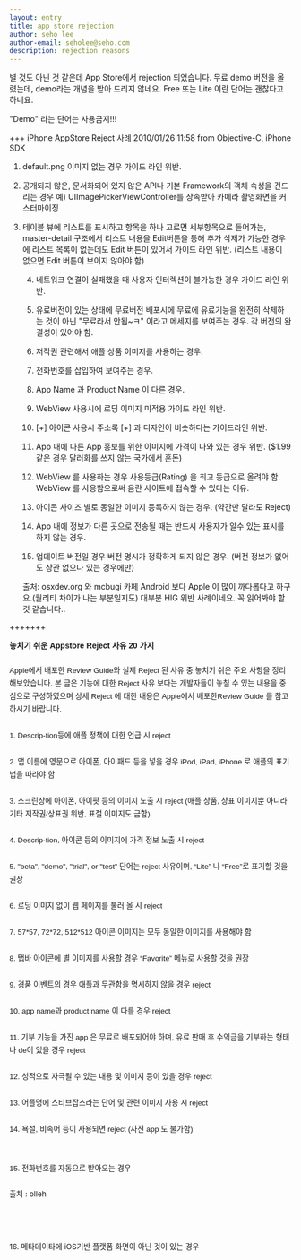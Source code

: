 ```yaml
---
layout: entry
title: app store rejection
author: seho lee
author-email: seholee@seho.com 
description: rejection reasons
---
```


별 것도 아닌 것 같은데 App Store에서 rejection 되었습니다.
무료 demo 버전을 올렸는데, demo라는 개념을 받아 드리지 않네요.
Free 또는 Lite 이란 단어는 괜찮다고 하네요.

"Demo" 라는 단어는 사용금지!!!

+++
iPhone AppStore Reject 사례
2010/01/26 11:58 from Objective-C, iPhone SDK

1. default.png 이미지 없는 경우 가이드 라인 위반.

2. 공개되지 않은, 문서화되어 있지 않은 API나 기본 Framework의 객체 속성을 건드리는 경우
예) UIImagePickerViewController를 상속받아 카메라 촬영화면을 커스터마이징

3. 테이블 뷰에 리스트를 표시하고 항목을 하나 고르면 세부항목으로 들어가는, master-detail 구조에서 리스트 내용을 Edit버튼을 통해 추가 삭제가 가능한 경우에 리스트 목록이 없는데도 Edit 버튼이 있어서 가이드 라인 위반. (리스트 내용이 없으면 Edit 버튼이 보이지 않아야 함)

	4. 네트워크 연결이 실패했을 때 사용자 인터렉션이 불가능한 경우 가이드 라인 위반.

	5. 유료버전이 있는 상태에 무료버전 배포시에 무료에 유료기능을 완전히 삭제하는 것이 아닌 "무료라서 안됨~ㅋ" 이라고 메세지를 보여주는 경우. 각 버전의 완결성이 있어야 함.


	6. 저작권 관련해서 애플 상품 이미지를 사용하는 경우.

	7. 전화번호를 삽입하여 보여주는 경우.

	8. App Name 과 Product Name 이 다른 경우.

	9. WebView 사용시에 로딩 이미지 미적용 가이드 라인 위반.

	10. [+] 아이콘 사용시 주소록 [+] 과 디자인이 비슷하다는 가이드라인 위반.

	11. App 내에 다른 App 홍보를 위한 이미지에 가격이 나와 있는 경우 위반. ($1.99 같은 경우 달러화를 쓰지 않는 국가에서 혼돈)

	12. WebView 를 사용하는 경우 사용등급(Rating) 을 최고 등급으로 올려야 함. WebView 를 사용함으로써 음란 사이트에 접속할 수 있다는 이유.

	13. 아이콘 사이즈 별로 동일한 이미지 등록하지 않는 경우. (약간만 달라도 Reject)

	14.  App 내에 정보가 다른 곳으로 전송될 때는 반드시 사용자가 알수 있는 표시를 하지 않는 경우.

	15. 업데이트 버전일 경우 버전 명시가 정확하게 되지 않은 경우. (버전 정보가 없어도 상관 없으나 있는 경우에만)


	출처: osxdev.org 와 mcbugi 카페
	Android 보다 Apple 이 많이 까다롭다고 하구요.(퀄리티 차이가 나는 부분일지도)
	대부분  HIG 위반 사례이네요. 꼭 읽어봐야 할 것 같습니다..


+++++++

<span style="color: rgb(67, 65, 66); line-height: 23px; font-family: 굴림, Gulim, 돋움, Dotum, AppleGothic, sans-serif; font-size: 14px;" class="Apple-style-span"><p style="border-width: 0px; margin: 0px 0px 24px; padding: 0px; line-height: 23px; font-family: 굴림, Gulim, 돋움, Dotum, AppleGothic, sans-serif; font-size: 14px; background-color: transparent;"><strong style="border-width: 0px; margin: 0px; padding: 0px; line-height: normal; font-size: 14px; background-color: transparent;">놓치기 쉬운 Appstore Reject 사유 20 가지</strong></p>

<p style="border-width: 0px; margin: 0px 0px 24px; padding: 0px; line-height: 23px; font-family: 굴림, Gulim, 돋움, Dotum, AppleGothic, sans-serif; font-size: 14px; background-color: transparent;"><span style="font-size: 10pt;">Apple에서 배포한 Review Guide와 실제 Reject 된 사유 중 놓치기 쉬운 주요 사항을 정리해보았습니다. 본 글은 기능에 대한 Reject 사유 보다는 개발자들이 놓칠 수 있는 내용을 중심으로 구성하였으며 상세 Reject 에 대한 내용은 Apple에서 배포한Review Guide 를 참고하시기 바랍니다.</span></p><p style="border-width: 0px; margin: 0px 0px 24px; padding: 0px; line-height: 23px; font-family: 굴림, Gulim, 돋움, Dotum, AppleGothic, sans-serif; font-size: 14px; background-color: transparent;"><span style="font-size: 10pt;">1. Descrip-tion등에 애플 정책에 대한 언급 시 reject</span></p><p style="border-width: 0px; margin: 0px 0px 24px; padding: 0px; line-height: 23px; font-family: 굴림, Gulim, 돋움, Dotum, AppleGothic, sans-serif; font-size: 14px; background-color: transparent;"><span style="font-size: 10pt;">2. 앱 이름에 영문으로 아이폰, 아이패드 등을 넣을 경우 iPod, iPad, iPhone 로 애플의 표기법을 따라야 함</span></p><p style="border-width: 0px; margin: 0px 0px 24px; padding: 0px; line-height: 23px; font-family: 굴림, Gulim, 돋움, Dotum, AppleGothic, sans-serif; font-size: 14px; background-color: transparent;"><span style="font-size: 10pt;">3. 스크린상에 아이폰, 아이팟 등의 이미지 노출 시 reject (애플 상품, 상표 이미지뿐 아니라 기타 저작권/상표권 위반, 표절 이미지도 금함)</span></p><p style="border-width: 0px; margin: 0px 0px 24px; padding: 0px; line-height: 23px; font-family: 굴림, Gulim, 돋움, Dotum, AppleGothic, sans-serif; font-size: 14px; background-color: transparent;"><span style="font-size: 10pt;">4. Descrip-tion, 아이콘 등의 이미지에 가격 정보 노출 시 reject</span></p><p style="border-width: 0px; margin: 0px 0px 24px; padding: 0px; line-height: 23px; font-family: 굴림, Gulim, 돋움, Dotum, AppleGothic, sans-serif; font-size: 14px; background-color: transparent;"><span style="font-size: 10pt;">5. "beta", "demo", "trial", or "test" 단어는 reject 사유이며, “Lite” 나 “Free”로 표기할 것을 권장</span></p><p style="border-width: 0px; margin: 0px 0px 24px; padding: 0px; line-height: 23px; font-family: 굴림, Gulim, 돋움, Dotum, AppleGothic, sans-serif; font-size: 14px; background-color: transparent;"><span style="font-size: 10pt;">6. 로딩 이미지 없이 웹 페이지를 불러 올 시 reject</span></p><p style="border-width: 0px; margin: 0px 0px 24px; padding: 0px; line-height: 23px; font-family: 굴림, Gulim, 돋움, Dotum, AppleGothic, sans-serif; font-size: 14px; background-color: transparent;"><span style="font-size: 10pt;">7. 57*57, 72*72, 512*512 아이콘 이미지는 모두 동일한 이미지를 사용해야 함</span></p><p style="border-width: 0px; margin: 0px 0px 24px; padding: 0px; line-height: 23px; font-family: 굴림, Gulim, 돋움, Dotum, AppleGothic, sans-serif; font-size: 14px; background-color: transparent;"><span style="font-size: 10pt;">8. 탭바 아이콘에 별 이미지를 사용할 경우 “Favorite” 메뉴로 사용할 것을 권장</span></p><p style="border-width: 0px; margin: 0px 0px 24px; padding: 0px; line-height: 23px; font-family: 굴림, Gulim, 돋움, Dotum, AppleGothic, sans-serif; font-size: 14px; background-color: transparent;"><span style="font-size: 10pt;">9. 경품 이벤트의 경우 애플과 무관함을 명시하지 않을 경우 reject</span></p><p style="border-width: 0px; margin: 0px 0px 24px; padding: 0px; line-height: 23px; font-family: 굴림, Gulim, 돋움, Dotum, AppleGothic, sans-serif; font-size: 14px; background-color: transparent;"><span style="font-size: 10pt;">10. app name과 product name 이 다를 경우 reject</span></p><p style="border-width: 0px; margin: 0px 0px 24px; padding: 0px; line-height: 23px; font-family: 굴림, Gulim, 돋움, Dotum, AppleGothic, sans-serif; font-size: 14px; background-color: transparent;"><span style="font-size: 10pt;">11. 기부 기능을 가진 app 은 무료로 배포되어야 하며, 유료 판매 후 수익금을 기부하는 형태나 de이 있을 경우 reject</span></p><p style="border-width: 0px; margin: 0px 0px 24px; padding: 0px; line-height: 23px; font-family: 굴림, Gulim, 돋움, Dotum, AppleGothic, sans-serif; font-size: 14px; background-color: transparent;"><span style="font-size: 10pt;">12. 성적으로 자극될 수 있는 내용 및 이미지 등이 있을 경우 reject</span></p><p style="border-width: 0px; margin: 0px 0px 24px; padding: 0px; line-height: 23px; font-family: 굴림, Gulim, 돋움, Dotum, AppleGothic, sans-serif; font-size: 14px; background-color: transparent;"><span style="font-size: 10pt;">13. 어플명에 스티브잡스라는 단어 및 관련 이미지 사용 시 reject</span></p><p style="border-width: 0px; margin: 0px 0px 24px; padding: 0px; line-height: 23px; font-family: 굴림, Gulim, 돋움, Dotum, AppleGothic, sans-serif; font-size: 14px; background-color: transparent;"><span style="font-size: 10pt;">14. 욕설, 비속어 등이 사용되면 reject (사전 app 도 불가함)</span><br style="margin: 0px; padding: 0px;" /><span style="font-size: 10pt;">&#65279;</span></p><p style="border-width: 0px; margin: 0px 0px 24px; padding: 0px; line-height: 23px; font-family: 굴림, Gulim, 돋움, Dotum, AppleGothic, sans-serif; font-size: 14px; background-color: transparent;"><span style="font-size: 10pt;">15. 전화번호를 자동으로 받아오는 경우</span></p><div><span style="font-size: 10pt;">출처 : olleh</span></div></span><p><span style="font-size: 10pt;">&nbsp;</span></p><p><span style="font-size: 10pt;">



</span>&nbsp;</p><p><span style="font-size: 10pt;">&#65279;16. 메타데이타에&nbsp;iOS기반 플랫폼 화면이 아닌 것이 있는 경우</span>&nbsp;</p><p><span style="font-size: 10pt;"></span>&nbsp;</p>
</div>

